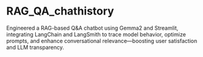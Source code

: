 # RAG_QA_chathistory
Engineered a RAG-based Q&amp;A chatbot using Gemma2 and Streamlit, integrating LangChain and LangSmith to trace model behavior, optimize prompts, and enhance conversational relevance—boosting user satisfaction and LLM transparency.
